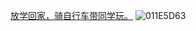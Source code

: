 [放学回家，骑自行车带同学玩。](https://live.yangxiaohan.us.kg/logo/yangxiaohan.mp4)
![011E5D63](https://github.com/user-attachments/assets/a74728d2-ebba-49c1-b131-1356a51c73c4)


